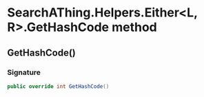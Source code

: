 # SearchAThing.Helpers.Either<L, R>.GetHashCode method
## GetHashCode()
### Signature
```csharp
public override int GetHashCode()
```

